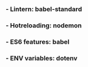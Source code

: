 ### - Lintern: babel-standard
### - Hotreloading: nodemon
### - ES6 features: babel
### - ENV variables: dotenv
